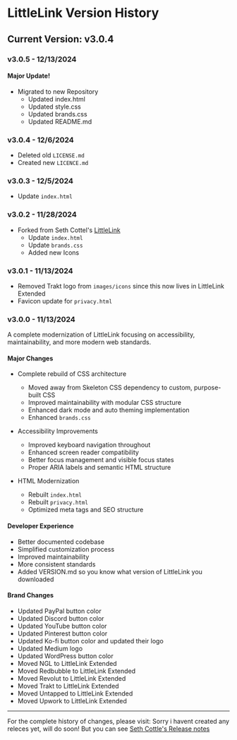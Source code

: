 # LittleLink Version History

## Current Version: v3.0.4

### v3.0.5 - 12/13/2024

#### Major Update!
- Migrated to new Repository
  - Updated index.html
  - Updated style.css
  - Updated brands.css
  - Updated README.md
 

### v3.0.4 - 12/6/2024
- Deleted old `LICENSE.md`
- Created new `LICENCE.md`

### v3.0.3 - 12/5/2024
- Update `index.html`

### v3.0.2 - 11/28/2024
- Forked from Seth Cottel's [LittleLink](https://github.com/sethcottle/littlelink)
  - Update `index.html`
  - Update `brands.css`
  - Added new Icons

### v3.0.1 - 11/13/2024
- Removed Trakt logo from `images/icons` since this now lives in LittleLink Extended
- Favicon update for `privacy.html`

### v3.0.0 - 11/13/2024
A complete modernization of LittleLink focusing on accessibility, maintainability, and more modern web standards.

#### Major Changes
- Complete rebuild of CSS architecture
  - Moved away from Skeleton CSS dependency to custom, purpose-built CSS
  - Improved maintainability with modular CSS structure
  - Enhanced dark mode and auto theming implementation
  - Enhanced `brands.css`

- Accessibility Improvements
  - Improved keyboard navigation throughout
  - Enhanced screen reader compatibility
  - Better focus management and visible focus states
  - Proper ARIA labels and semantic HTML structure

- HTML Modernization
  - Rebuilt `index.html`
  - Rebuilt `privacy.html`
  - Optimized meta tags and SEO structure

#### Developer Experience
- Better documented codebase
- Simplified customization process
- Improved maintainability
- More consistent standards
- Added VERSION.md so you know what version of LittleLink you downloaded

#### Brand Changes
- Updated PayPal button color
- Updated Discord button color
- Updated YouTube button color
- Updated Pinterest button color
- Updated Ko-fi button color and updated their logo
- Updated Medium logo
- Updated WordPress button color
- Moved NGL to LittleLink Extended
- Moved Redbubble to LittleLink Extended
- Moved Revolut to LittleLink Extended
- Moved Trakt to LittleLink Extended
- Moved Untapped to LittleLink Extended
- Moved Upwork to LittleLink Extended

---
For the complete history of changes, please visit:
Sorry i havent created any releces yet, will do soon! But you can see [Seth Cottle's Release notes](https://github.com/sethcottle/littlelink/releases)

